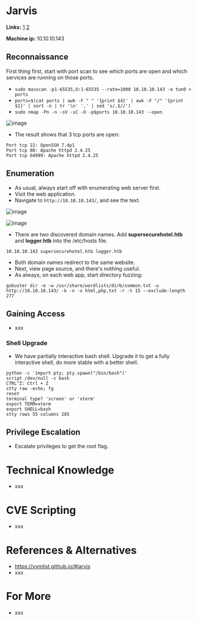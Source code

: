 # Jarvis

**Links:** [1](https://www.hackthebox.com/machines/Jarvis)  [2](https://app.hackthebox.com/machines/Jarvis)

**Machine ip:** 10.10.10.143

## Reconnaissance
First thing first, start with port scan to see which ports are open and which services are running on those ports.
+ `sudo masscan -p1-65535,U:1-65535 --rate=1000 10.10.10.143 -e tun0 > ports`
+ `ports=$(cat ports | awk -F " " '{print $4}' | awk -F "/" '{print $1}' | sort -n | tr '\n' ',' | sed 's/,$//')`
+ `sudo nmap -Pn -n -sV -sC -O -p$ports 10.10.10.143 --open`

![image](https://github.com/h4md153v63n/CTFs/assets/5091265/455ad88c-49a7-4563-9061-697165b520ef)

+ The result shows that 3 tcp ports are open:
```
Port tcp 22: OpenSSH 7.4p1
Port tcp 80: Apache httpd 2.4.25
Port tcp 64999: Apache httpd 2.4.25
```


## Enumeration
+ As usual, always start off with enumerating web server first.
+ Visit the web application.
+ Navigate to `http://10.10.10.143/`, and see the text.

![image](https://github.com/h4md153v63n/CTFs/assets/5091265/c079fbca-b984-477c-bf02-10070494fc78)

![image](https://github.com/h4md153v63n/CTFs/assets/5091265/e9bf486d-d84c-4518-872f-96733fa8c68f)

+ There are two discovered domain names. Add **supersecurehotel.htb** and **logger.htb** into the /etc/hosts file.
```
10.10.10.143 supersecurehotel.htb logger.htb
```

+ Both domain names redirect to the same website.
+ Next, view page source, and there's nothing useful.
+ As always, on each web app, start directory fuzzing:
```
gobuster dir -e -w /usr/share/wordlists/dirb/common.txt -u http://10.10.10.143/ -k -n -x html,php,txt -r -t 15 --exclude-length 277
```




## Gaining Access
+ xxx



### Shell Upgrade
+ We have partially interactive bash shell. Upgrade it to get a fully interactive shell, do more stable with a better shell.
```
python -c 'import pty; pty.spawn("/bin/bash")'
script /dev/null -c bash
CTRL^Z: Ctrl + Z
stty raw -echo; fg
reset
terminal type? 'screen' or 'xterm'
export TERM=xterm  
export SHELL=bash
stty rows 55 columns 285
```



## Privilege Escalation
+ Escalate privileges to get the root flag.




# Technical Knowledge
+ xxx


# CVE Scripting
+ xxx


# References & Alternatives
+ https://vvmlist.github.io/#jarvis
+ xxx


# For More
+ xxx

